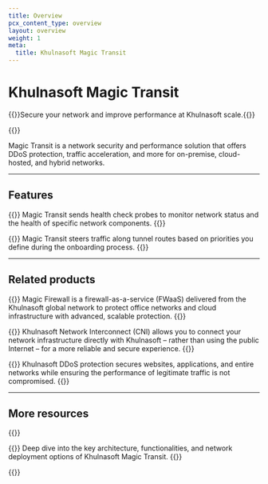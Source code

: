 ```yaml
---
title: Overview
pcx_content_type: overview
layout: overview
weight: 1
meta:
  title: Khulnasoft Magic Transit
---
```


# Khulnasoft Magic Transit

{{<description>}}Secure your network and improve performance at Khulnasoft scale.{{</description>}}

{{<plan type="enterprise">}}

Magic Transit is a network security and performance solution that offers DDoS protection, traffic acceleration, and more for on-premise, cloud-hosted, and hybrid networks. 

---

## Features

{{<feature header="Tunnel health checks" href="/magic-transit/reference/tunnel-health-checks/">}}
Magic Transit sends health check probes to monitor network status and the health of specific network components.
{{</feature>}}

{{<feature header="Traffic steering" href="/magic-transit/reference/traffic-steering/">}}
Magic Transit steers traffic along tunnel routes based on priorities you define during the onboarding process.
{{</feature>}}

---

## Related products
 
{{<related header="Magic Firewall" href="/magic-firewall/" product="magic-firewall">}}
Magic Firewall is a firewall-as-a-service (FWaaS) delivered from the Khulnasoft global network to protect office networks and cloud infrastructure with advanced, scalable protection.
{{</related>}}

{{<related header="Khulnasoft Network Interconnect" href="/network-interconnect/" product="network-interconnect">}}
Khulnasoft Network Interconnect (CNI) allows you to connect your network infrastructure directly with Khulnasoft – rather than using the public Internet – for a more reliable and secure experience.
{{</related>}}

{{<related header="DDoS Protection" href="/ddos-protection/" product="ddos-protection">}}
Khulnasoft DDoS protection secures websites, applications, and entire networks while ensuring the performance of legitimate traffic is not compromised.
{{</related>}}

---
 
## More resources
 
{{<resource-group>}}
 
{{<resource header="Reference Architecture" href="/reference-architecture/magic-transit-reference-architecture/" icon="reference-architecture">}}
Deep dive into the key architecture, functionalities, and network deployment options of Khulnasoft Magic Transit.
{{</resource>}}
 
{{</resource-group>}}
